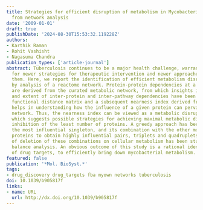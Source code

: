 ```yaml
---
title: Strategies for efficient disruption of metabolism in Mycobacterium tuberculosis
  from network analysis
date: '2009-01-01'
draft: true
publishDate: '2024-08-30T15:53:32.119228Z'
authors:
- Karthik Raman
- Rohit Vashisht
- Nagasuma Chandra
publication_types: ['article-journal']
abstract: Tuberculosis continues to be a major health challenge, warranting the need
  for newer strategies for therapeutic intervention and newer approaches to discover
  them. Here, we report the identification of efficient metabolism disruption strategies
  by analysis of a reactome network. Protein-protein dependencies at a genome scale
  are derived from the curated metabolic network, from which insights into the nature
  and extent of inter-protein and inter-pathway dependencies have been obtained. A
  functional distance matrix and a subsequent nearness index derived from this information,
  helps in understanding how the influence of a given protein can pervade to the metabolic
  network. Thus, the nearness index can be viewed as a metabolic disruptability index,
  which suggests possible strategies for achieving maximal metabolic disruption by
  inhibition of the least number of proteins. A greedy approach has been used to identify
  the most influential singleton, and its combination with the other most pervasive
  proteins to obtain highly influential pairs, triplets and quadruplets. The effect
  of deletion of these combinations on cellular metabolism has been studied by flux
  balance analysis. An obvious outcome of this study is a rational identification
  of drug targets, to efficiently bring down mycobacterial metabolism.
featured: false
publication: '*Mol. BioSyst.*'
tags:
- drug_discovery drug_targets fba myown networks tuberculosis
doi: 10.1039/b905817f
links:
- name: URL
  url: http://dx.doi.org/10.1039/b905817f
---
```


